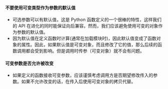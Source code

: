 
#### 不要使用可变类型作为参数的默认值
- 可选参数可以有默认值，这是 Python 函数定义的一个很棒的特性，这样我们的 API 在进化的同时能保证向后兼容。然而，我们应该避免使用可变的对象作为参数的默认值。
- 因为默认值在定义函数时计算(通常在加载模块时)，因此默认值变成了函数对象的属性。因此，如果默认值是可变对象，而且修改了它的值，那么后续的函数调用都会受到影响。但是调用时传参（可变对象）就不会有问题。
#### 可变参数是否允许被改变
- 如果定义的函数接收可变参数，应该谨慎考虑调用方是否期望修改传入的参数。如果不允许改变的话，在传入后使用可变对象的拷贝代替。


